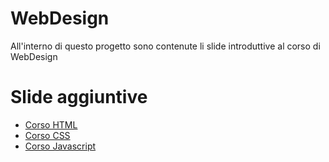 # WebDesign
All'interno di questo progetto sono contenute li slide introduttive al corso di WebDesign

# Slide aggiuntive
- [Corso HTML](https://github.com/matteobaccan/CorsoHTML)
- [Corso CSS](https://github.com/matteobaccan/CorsoCSS)
- [Corso Javascript](https://github.com/matteobaccan/CorsoJavascript)
